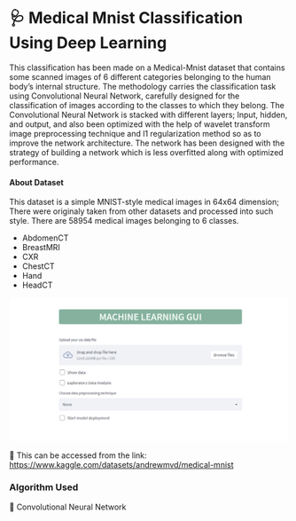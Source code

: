 
# 🩺 Medical Mnist Classification Using Deep Learning

This classification has been made on a Medical-Mnist dataset that contains some scanned images of 6 different categories belonging to the human body’s internal structure. The methodology carries the classification task using Convolutional Neural Network, carefully designed for the classification of images according to the classes to which they belong. The Convolutional Neural Network is stacked with different layers; Input, hidden, and output, and also been optimized with the help of wavelet transform image preprocessing technique and l1 regularization method so as to improve the network architecture. The network has been designed with the strategy of building a network which is less overfitted along with optimized performance.

#### About Dataset
This dataset is a simple MNIST-style medical images in 64x64 dimension;
There were originaly taken from other datasets and processed into such style. There are 58954 medical images belonging to 6 classes.
- AbdomenCT
- BreastMRI
- CXR
- ChestCT
- Hand
- HeadCT

[![Image](https://github.com/Code-with-Palak/Machine-Learning-Algorithmic-Optimizer/blob/main/tool.png)](https://github.com/Code-with-Palak/Machine-Learning-Algorithmic-Optimizer/blob/main/Project%20Video.mp4)

🎯 This can be accessed from the link: 
https://www.kaggle.com/datasets/andrewmvd/medical-mnist

### Algorithm Used

🎯 Convolutional Neural Network
